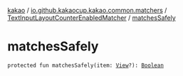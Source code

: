 [kakao](../../index.md) / [io.github.kakaocup.kakao.common.matchers](../index.md) / [TextInputLayoutCounterEnabledMatcher](index.md) / [matchesSafely](./matches-safely.md)

# matchesSafely

`protected fun matchesSafely(item: `[`View`](https://developer.android.com/reference/android/view/View.html)`?): `[`Boolean`](https://kotlinlang.org/api/latest/jvm/stdlib/kotlin/-boolean/index.html)